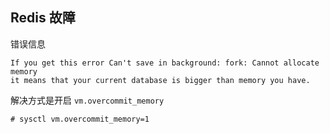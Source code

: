 ## Redis 故障

错误信息

```shell
If you get this error Can't save in background: fork: Cannot allocate memory    
it means that your current database is bigger than memory you have.
```

解决方式是开启 `vm.overcommit_memory`

```shell
# sysctl vm.overcommit_memory=1
```